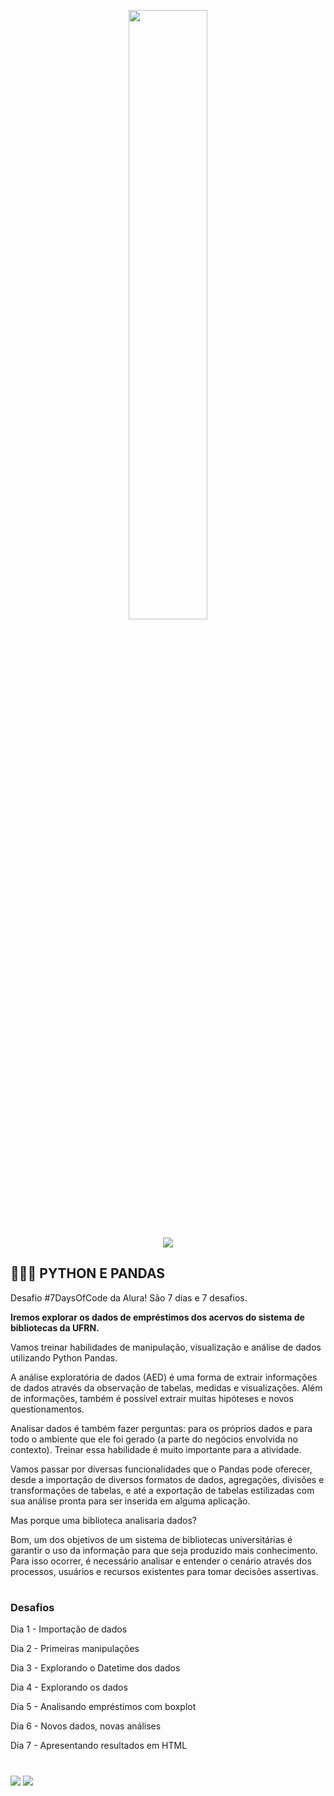 <p align="center">
  <img src="https://github.com/letpires/7DaysOfCodeSpotifyML/blob/main/7daysofcode_logo.png" width=50% >
</p>

<p align="center">
<img src="https://img.shields.io/static/v1?label=Status&message=FINALIZADO&color=blue&style=for-the-badge"/>
</p>

<h2 align="left">
  👩🏻‍💻 PYTHON E PANDAS
</h2>

Desafio #7DaysOfCode da Alura! São 7 dias e 7 desafios. 

**Iremos explorar os dados de empréstimos dos acervos do sistema de bibliotecas da UFRN.**

Vamos treinar habilidades de manipulação, visualização e análise de dados utilizando Python Pandas.

A análise exploratória de dados (AED) é uma forma de extrair informações de dados através da observação de tabelas, medidas e visualizações. Além de informações, também é possível extrair muitas hipóteses e novos questionamentos.

Analisar dados é também fazer perguntas: para os próprios dados e para todo o ambiente que ele foi gerado (a parte do negócios envolvida no contexto). Treinar essa habilidade é muito importante para a atividade.

Vamos passar por diversas funcionalidades que o Pandas pode oferecer, desde a importação de diversos formatos de dados, agregações, divisões e transformações de tabelas, e até a exportação de tabelas estilizadas com sua análise pronta para ser inserida em alguma aplicação.

Mas porque uma biblioteca analisaria dados?

Bom, um dos objetivos de um sistema de bibliotecas universitárias é garantir o uso da informação para que seja produzido mais conhecimento. Para isso ocorrer, é necessário analisar e entender o cenário através dos processos, usuários e recursos existentes para tomar decisões assertivas.


#

### Desafios

Dia 1 - Importação de dados

Dia 2 - Primeiras manipulações

Dia 3 - Explorando o Datetime dos dados

Dia 4 - Explorando os dados

Dia 5 - Analisando empréstimos com boxplot

Dia 6 - Novos dados, novas análises

Dia 7 - Apresentando resultados em HTML

#

<div>
  <p align="left">
    <a href="https://www.linkedin.com/in/claudia-anjos/" target="_blank"><img src="https://img.shields.io/badge/-LinkedIn-%230077B5?style=for-the-badge&logo=linkedin" target="_blank"></a>
    <a href="https://medium.com/@ndosanjosc" target="_blank"><img src="https://img.shields.io/badge/-Medium-FF5722?style=for-the-badge&logo=medium" target="_blank"></a>
</div>

